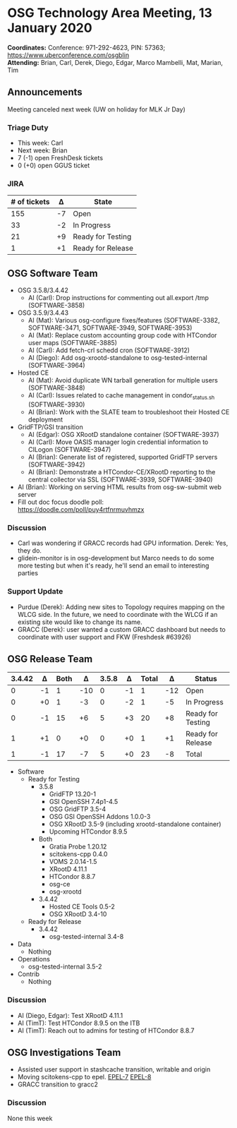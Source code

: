 # OSG Technology Area Meeting, 13 January 2020

**Coordinates:** Conference: 971-292-4623, PIN: 57363; <https://www.uberconference.com/osgblin>  
**Attending:** Brian, Carl, Derek, Diego, Edgar, Marco Mambelli, Mat, Marian, Tim


## Announcements

Meeting canceled next week (UW on holiday for MLK Jr Day)

### Triage Duty

-   This week: Carl
-   Next week: Brian
-   7 (-1) open FreshDesk tickets
-   0 (+0) open GGUS ticket


### JIRA

| # of tickets | &Delta; | State             |
|------------ |------- |----------------- |
| 155          | -7      | Open              |
| 33           | -2      | In Progress       |
| 21           | +9      | Ready for Testing |
| 1            | +1      | Ready for Release |


## OSG Software Team

-   OSG 3.5.8/3.4.42  
    -   AI (Carl): Drop instructions for commenting out all.export /tmp (SOFTWARE-3858)
-   OSG 3.5.9/3.4.43  
    -   AI (Mat): Various osg-configure fixes/features (SOFTWARE-3382, SOFTWARE-3471, SOFTWARE-3949, SOFTWARE-3953)
    -   AI (Mat): Replace custom accounting group code with HTCondor user maps (SOFTWARE-3885)
    -   AI (Carl): Add fetch-crl schedd cron (SOFTWARE-3912)
    -   AI (Diego): Add osg-xrootd-standalone to osg-tested-internal (SOFTWARE-3964)
-   Hosted CE  
    -   AI (Mat): Avoid duplicate WN tarball generation for multiple users (SOFTWARE-3848)
    -   AI (Carl): Issues related to cache management in condor<sub>status.sh</sub> (SOFTWARE-3930)
    -   AI (Brian): Work with the SLATE team to troubleshoot their Hosted CE deployment
-   GridFTP/GSI transition  
    -   AI (Edgar): OSG XRootD standalone container (SOFTWARE-3937)
    -   AI (Carl): Move OASIS manager login credential information to CILogon (SOFTWARE-3947)
    -   AI (Brian): Generate list of registered, supported GridFTP servers (SOFTWARE-3942)
    -   AI (Brian): Demonstrate a HTCondor-CE/XRootD reporting to the central collector via SSL (SOFTWARE-3939, SOFTWARE-3940)
-   AI (Brian): Working on serving HTML results from osg-sw-submit web server
-   Fill out doc focus doodle poll: <https://doodle.com/poll/puy4rtfnrmuvhmzx>


### Discussion

-   Carl was wondering if GRACC records had GPU information. Derek: Yes, they do.
-   glidein-monitor is in osg-development but Marco needs to do some more testing but when it's ready, he'll send an email to interesting parties


### Support Update

-   Purdue (Derek): Adding new sites to Topology requires mapping on the WLCG side. In the future, we need to coordinate with the WLCG if an existing site would like to change its name.
-   GRACC (Derek): user wanted a custom GRACC dashboard but needs to coordinate with user support and FKW (Freshdesk #63926)

## OSG Release Team

| 3.4.42 | &Delta; | Both | &Delta; | 3.5.8 | &Delta; | Total | &Delta; | Status            |
| ------ | ------- | ---- | ------- | ----- | ------- | ----- | ------- | ----------------- |
| 0      | -1      | 1    | -10     | 0     | -1      | 1     | -12     | Open              |
| 0      | +0      | 1    | -3      | 0     | -2      | 1     | -5      | In Progress       |
| 0      | -1      | 15   | +6      | 5     | +3      | 20    | +8      | Ready for Testing |
| 1      | +1      | 0    | +0      | 0     | +0      | 1     | +1      | Ready for Release |
| 1      | -1      | 17   | -7      | 5     | +0      | 23    | -8      | Total             |

-   Software  
    -   Ready for Testing  
        -   3.5.8  
            -   GridFTP 13.20-1
            -   GSI OpenSSH 7.4p1-4.5
            -   OSG GridFTP 3.5-4
            -   OSG GSI OpenSSH Addons 1.0.0-3
            -   OSG XRootD 3.5-9 (including xrootd-standalone container)
            -   Upcoming HTCondor 8.9.5
        -   Both  
            -   Gratia Probe 1.20.12
            -   scitokens-cpp 0.4.0
            -   VOMS 2.0.14-1.5
            -   XRootD 4.11.1
            -   HTCondor 8.8.7
            -   osg-ce
            -   osg-xrootd
        -   3.4.42  
            -   Hosted CE Tools 0.5-2
            -   OSG XRootD 3.4-10
    -   Ready for Release  
        -   3.4.42  
            -   osg-tested-internal 3.4-8
-   Data  
    -   Nothing
-   Operations  
    -   osg-tested-internal 3.5-2
-   Contrib  
    -   Nothing


### Discussion

-   AI (Diego, Edgar): Test XRootD 4.11.1
-   AI (TimT): Test HTCondor 8.9.5 on the ITB
-   AI (TimT): Reach out to admins for testing of HTCondor 8.8.7


## OSG Investigations Team

-   Assisted user support in stashcache transition, writable and origin
-   Moving scitokens-cpp to epel.  [EPEL-7](https://bodhi.fedoraproject.org/updates/FEDORA-EPEL-2020-6756584348) [EPEL-8](https://bodhi.fedoraproject.org/updates/FEDORA-EPEL-2020-a4bf7c5d9c)
-   GRACC transition to gracc2


### Discussion

None this week
